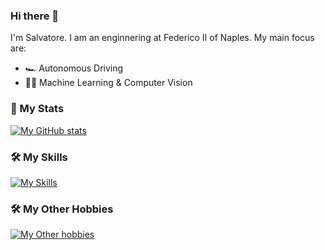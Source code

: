 ### Hi there 👋
I'm Salvatore. I am an enginnering at Federico II of Naples.
My main focus are:
- 🏎️ Autonomous Driving
- 🤖🧠 Machine Learning & Computer Vision

### 🌚 My Stats


[![My GitHub stats](https://github-readme-stats-therealsalvos-projects.vercel.app/api?username=TheRealSalvo&count_private=true&theme=radical&show_icons=true)](https://github.com/anuraghazra/github-readme-stats)

### :hammer_and_wrench: My Skills
[![My Skills](https://skillicons.dev/icons?i=c,cpp,cmake,python,tensorflow,matlab)](https://skillicons.dev)

### :hammer_and_wrench: My Other Hobbies
[![My Other hobbies](https://skillicons.dev/icons?i=html,css,nodejs,javascript,git,arduino)](https://skillicons.dev)
